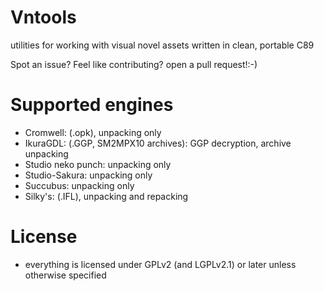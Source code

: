 # Vntools
utilities for working with visual novel assets written in clean, portable C89



Spot an issue? Feel like contributing? open a pull request!:-)

# Supported engines
 - Cromwell: (.opk), unpacking only
 - IkuraGDL: (.GGP, SM2MPX10 archives): GGP decryption, archive unpacking
 - Studio neko punch: unpacking only
 - Studio-Sakura: unpacking only
 - Succubus: unpacking only
 - Silky's: (.IFL), unpacking and repacking

# License
 - everything is licensed under GPLv2 (and LGPLv2.1) or later unless otherwise specified
